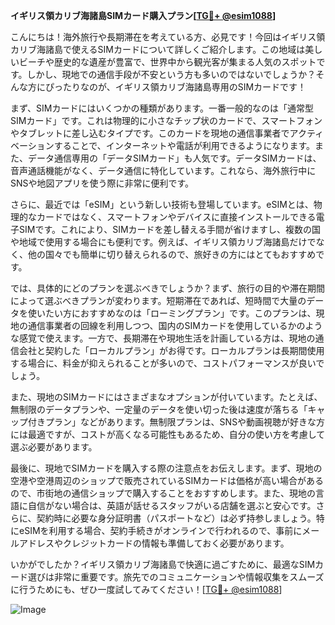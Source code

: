 **イギリス領カリブ海諸島SIMカード購入プラン[[TG💪+ @esim1088](https://t.me/s/esim1088)]**

こんにちは！海外旅行や長期滞在を考えている方、必見です！今回はイギリス領カリブ海諸島で使えるSIMカードについて詳しくご紹介します。この地域は美しいビーチや歴史的な遺産が豊富で、世界中から観光客が集まる人気のスポットです。しかし、現地での通信手段が不安という方も多いのではないでしょうか？そんな方にぴったりなのが、イギリス領カリブ海諸島専用のSIMカードです！

まず、SIMカードにはいくつかの種類があります。一番一般的なのは「通常型SIMカード」です。これは物理的に小さなチップ状のカードで、スマートフォンやタブレットに差し込むタイプです。このカードを現地の通信事業者でアクティベーションすることで、インターネットや電話が利用できるようになります。また、データ通信専用の「データSIMカード」も人気です。データSIMカードは、音声通話機能がなく、データ通信に特化しています。これなら、海外旅行中にSNSや地図アプリを使う際に非常に便利です。

さらに、最近では「eSIM」という新しい技術も登場しています。eSIMとは、物理的なカードではなく、スマートフォンやデバイスに直接インストールできる電子SIMです。これにより、SIMカードを差し替える手間が省けますし、複数の国や地域で使用する場合にも便利です。例えば、イギリス領カリブ海諸島だけでなく、他の国々でも簡単に切り替えられるので、旅好きの方にはとてもおすすめです。

では、具体的にどのプランを選ぶべきでしょうか？まず、旅行の目的や滞在期間によって選ぶべきプランが変わります。短期滞在であれば、短時間で大量のデータを使いたい方におすすめなのは「ローミングプラン」です。このプランは、現地の通信事業者の回線を利用しつつ、国内のSIMカードを使用しているかのような感覚で使えます。一方で、長期滞在や現地生活を計画している方は、現地の通信会社と契約した「ローカルプラン」がお得です。ローカルプランは長期間使用する場合に、料金が抑えられることが多いので、コストパフォーマンスが良いでしょう。

また、現地のSIMカードにはさまざまなオプションが付いています。たとえば、無制限のデータプランや、一定量のデータを使い切った後は速度が落ちる「キャップ付きプラン」などがあります。無制限プランは、SNSや動画視聴が好きな方には最適ですが、コストが高くなる可能性もあるため、自分の使い方を考慮して選ぶ必要があります。

最後に、現地でSIMカードを購入する際の注意点をお伝えします。まず、現地の空港や空港周辺のショップで販売されているSIMカードは価格が高い場合があるので、市街地の通信ショップで購入することをおすすめします。また、現地の言語に自信がない場合は、英語が話せるスタッフがいる店舗を選ぶと安心です。さらに、契約時に必要な身分証明書（パスポートなど）は必ず持参しましょう。特にeSIMを利用する場合、契約手続きがオンラインで行われるので、事前にメールアドレスやクレジットカードの情報も準備しておく必要があります。

いかがでしたか？イギリス領カリブ海諸島で快適に過ごすために、最適なSIMカード選びは非常に重要です。旅先でのコミュニケーションや情報収集をスムーズに行うためにも、ぜひ一度試してみてください！[[TG💪+ @esim1088](https://t.me/s/esim1088)]

![Image](https://i.postimg.cc/Y0z9fWf4/image.png)